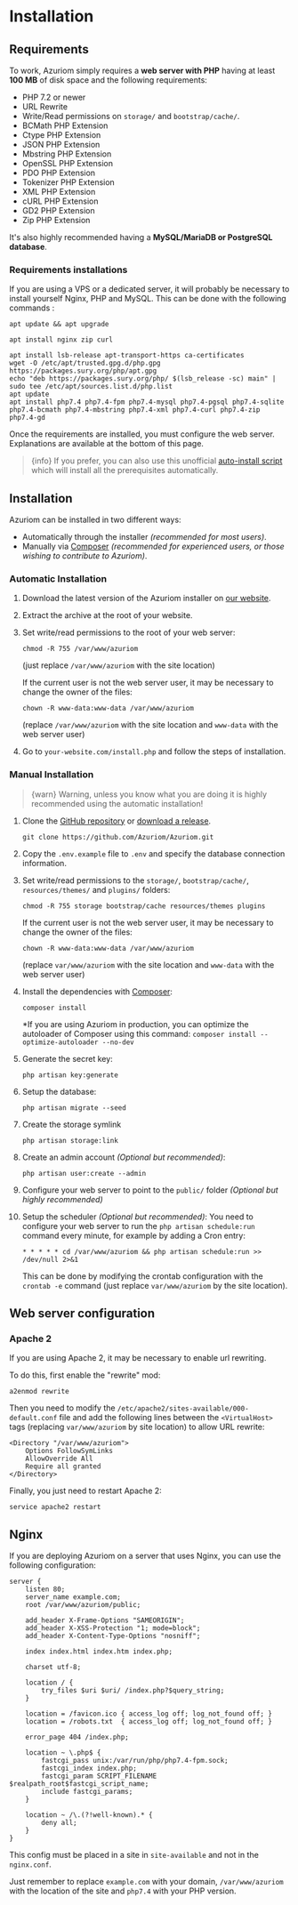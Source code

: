 # Installation

## Requirements

To work, Azuriom simply requires a **web server with PHP** having at least **100 MB**
of disk space and the following requirements:

 - PHP 7.2 or newer
 - URL Rewrite
 - Write/Read permissions on `storage/` and `bootstrap/cache/`.
 - BCMath PHP Extension
 - Ctype PHP Extension
 - JSON PHP Extension
 - Mbstring PHP Extension
 - OpenSSL PHP Extension
 - PDO PHP Extension
 - Tokenizer PHP Extension
 - XML PHP Extension
 - cURL PHP Extension
 - GD2 PHP Extension
 - Zip PHP Extension

It's also highly recommended having a **MySQL/MariaDB or PostgreSQL database**.

### Requirements installations

If you are using a VPS or a dedicated server, it will probably be necessary to install
yourself Nginx, PHP and MySQL. This can be done with the following commands :
```
apt update && apt upgrade

apt install nginx zip curl

apt install lsb-release apt-transport-https ca-certificates
wget -O /etc/apt/trusted.gpg.d/php.gpg https://packages.sury.org/php/apt.gpg
echo "deb https://packages.sury.org/php/ $(lsb_release -sc) main" | sudo tee /etc/apt/sources.list.d/php.list
apt update
apt install php7.4 php7.4-fpm php7.4-mysql php7.4-pgsql php7.4-sqlite php7.4-bcmath php7.4-mbstring php7.4-xml php7.4-curl php7.4-zip php7.4-gd
```

Once the requirements are installed, you must configure the web server.
Explanations are available at the bottom of this page.

> {info} If you prefer, you can also use this unofficial 
[auto-install script](https://github.com/AzuriomCommunity/Script-AutoInstall)
which will install all the prerequisites automatically.

## Installation
Azuriom can be installed in two different ways:

- Automatically through the installer _(recommended for most users)_. 
- Manually via [Composer](https://getcomposer.org/) _(recommended for experienced users, or those wishing to contribute to Azuriom)_.

### Automatic Installation

1. Download the latest version of the Azuriom installer on [our website](https://azuriom.com/download).

1. Extract the archive at the root of your website.

1. Set write/read permissions to the root of your web server:
    ```
    chmod -R 755 /var/www/azuriom
    ```
    (just replace `/var/www/azuriom` with the site location)
    
    If the current user is not the web server user, it may be
    necessary to change the owner of the files:
    ```
    chown -R www-data:www-data /var/www/azuriom
    ```
    (replace `/var/www/azuriom` with the site location and `www-data`
    with the web server user)

1. Go to `your-website.com/install.php` and follow the steps of installation.

### Manual Installation

> {warn} Warning, unless you know what you are doing it is highly recommended
using the automatic installation!

1. Clone the [GitHub repository](https://github.com/Azuriom/Azuriom) or [download a release](https://github.com/Azuriom/Azuriom/releases).
    ```
    git clone https://github.com/Azuriom/Azuriom.git
    ```

1. Copy the `.env.example` file to `.env` and specify the database connection information.

1. Set write/read permissions to the `storage/`, `bootstrap/cache/`, `resources/themes/` and `plugins/` folders:
    ```
    chmod -R 755 storage bootstrap/cache resources/themes plugins
    ```
    
    If the current user is not the web server user, it may be
    necessary to change the owner of the files:
    ```
    chown -R www-data:www-data /var/www/azuriom
    ```
    (replace `var/www/azuriom` with the site location and `www-data`
    with the web server user)

1. Install the dependencies with [Composer](https://getcomposer.org/):
    ```
    composer install
    ```
    
    *If you are using Azuriom in production, you can optimize the autoloader of Composer using this command:
        ```
        composer install --optimize-autoloader --no-dev
        ```

1. Generate the secret key:
    ```
    php artisan key:generate
    ```

1. Setup the database:
    ```
    php artisan migrate --seed
    ```

1. Create the storage symlink
    ```
    php artisan storage:link
    ```

1. Create an admin account _(Optional but recommended)_:
    ```
    php artisan user:create --admin
    ```

1. Configure your web server to point to the `public/` folder _(Optional but highly recommended)_

1. Setup the scheduler _(Optional but recommended)_:
    You need to configure your web server to run the `php artisan schedule:run` command every minute, for example by adding a Cron entry:
     ```
    * * * * * cd /var/www/azuriom && php artisan schedule:run >> /dev/null 2>&1
     ```
    This can be done by modifying the crontab configuration with the `crontab -e` command
    (just replace `var/www/azuriom` by the site location).

## Web server configuration

### Apache 2

If you are using Apache 2, it may be necessary to enable url rewriting.

To do this, first enable the "rewrite" mod:
```
a2enmod rewrite
```
 
Then you need to modify the `/etc/apache2/sites-available/000-default.conf` file
and add the following lines between the `<VirtualHost>` tags (replacing
`var/www/azuriom` by site location) to allow URL rewrite:
```
<Directory "/var/www/azuriom">
    Options FollowSymLinks
    AllowOverride All
    Require all granted
</Directory>
```

Finally, you just need to restart Apache 2:
```
service apache2 restart
```

## Nginx

If you are deploying Azuriom on a server that uses Nginx, you can use
the following configuration:
```
server {
    listen 80;
    server_name example.com;
    root /var/www/azuriom/public;

    add_header X-Frame-Options "SAMEORIGIN";
    add_header X-XSS-Protection "1; mode=block";
    add_header X-Content-Type-Options "nosniff";

    index index.html index.htm index.php;

    charset utf-8;

    location / {
        try_files $uri $uri/ /index.php?$query_string;
    }

    location = /favicon.ico { access_log off; log_not_found off; }
    location = /robots.txt  { access_log off; log_not_found off; }

    error_page 404 /index.php;

    location ~ \.php$ {
        fastcgi_pass unix:/var/run/php/php7.4-fpm.sock;
        fastcgi_index index.php;
        fastcgi_param SCRIPT_FILENAME $realpath_root$fastcgi_script_name;
        include fastcgi_params;
    }

    location ~ /\.(?!well-known).* {
        deny all;
    }
}
```

This config must be placed in a site in `site-available` and not in the
`nginx.conf`.

Just remember to replace `example.com` with your domain, `/var/www/azuriom`
with the location of the site and `php7.4` with your PHP version.

